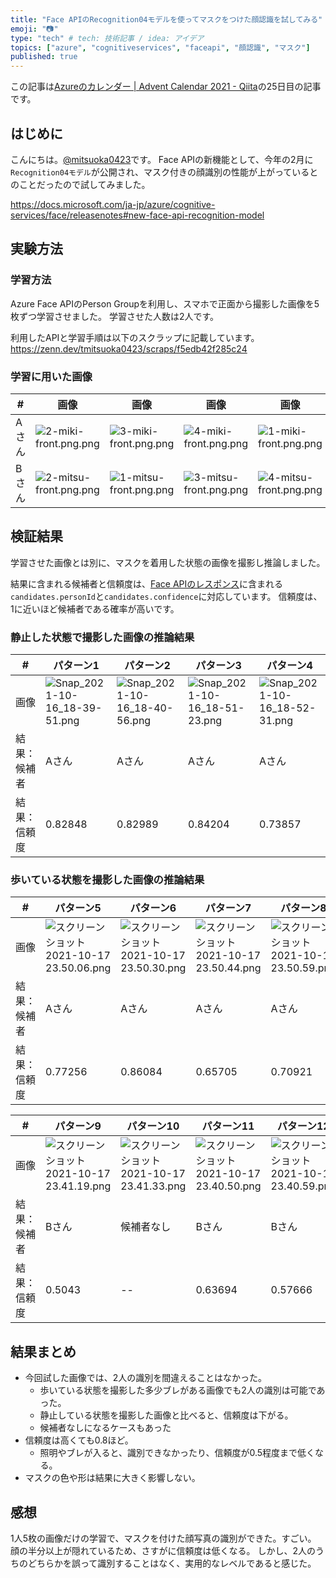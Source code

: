 ```yaml
---
title: "Face APIのRecognition04モデルを使ってマスクをつけた顔認識を試してみる"
emoji: "📷"
type: "tech" # tech: 技術記事 / idea: アイデア
topics: ["azure", "cognitiveservices", "faceapi", "顔認識", "マスク"]
published: true
---
```


この記事は[Azureのカレンダー | Advent Calendar 2021 - Qiita](https://qiita.com/advent-calendar/2021/azure)の25日目の記事です。

## はじめに

こんにちは。[@mitsuoka0423](https://twitter.com/mitsuoka0423)です。
Face APIの新機能として、今年の2月に`Recognition04モデル`が公開され、マスク付きの顔識別の性能が上がっているとのことだったので試してみました。

https://docs.microsoft.com/ja-jp/azure/cognitive-services/face/releasenotes#new-face-api-recognition-model

## 実験方法

### 学習方法

Azure Face APIのPerson Groupを利用し、スマホで正面から撮影した画像を5枚ずつ学習させました。
学習させた人数は2人です。

利用したAPIと学習手順は以下のスクラップに記載しています。
https://zenn.dev/tmitsuoka0423/scraps/f5edb42f285c24

### 学習に用いた画像

| # | 画像 | 画像 | 画像 | 画像 | 画像 |
| -- | -- | -- | -- | -- | -- |
| Aさん | ![2-miki-front.png.png](https://qiita-image-store.s3.ap-northeast-1.amazonaws.com/0/90087/93b28130-e8e2-981e-c342-2161f495a904.png) | ![3-miki-front.png.png](https://qiita-image-store.s3.ap-northeast-1.amazonaws.com/0/90087/1646cea0-45a3-0b07-de3f-17c3b3c823da.png) | ![4-miki-front.png.png](https://qiita-image-store.s3.ap-northeast-1.amazonaws.com/0/90087/f52e0fbd-a3f4-8f2d-7fbd-ec31e9ac1b1a.png) | ![1-miki-front.png.png](https://qiita-image-store.s3.ap-northeast-1.amazonaws.com/0/90087/5bfa1e29-5016-bb03-0ecf-56b9df6379d4.png) | ![5-miki-front.png.png](https://qiita-image-store.s3.ap-northeast-1.amazonaws.com/0/90087/0fbdfb66-d24f-7023-3025-461efdbe51bc.png) |
| Bさん | ![2-mitsu-front.png.png](https://qiita-image-store.s3.ap-northeast-1.amazonaws.com/0/90087/1a3f6a81-7bc2-460c-13c1-913bba66c319.png)| ![1-mitsu-front.png.png](https://qiita-image-store.s3.ap-northeast-1.amazonaws.com/0/90087/38b565dd-3370-1c54-adff-51eb214ae54f.png) | ![3-mitsu-front.png.png](https://qiita-image-store.s3.ap-northeast-1.amazonaws.com/0/90087/5c4f8c88-1436-f0e5-2bd0-12f6cd927e5f.png) | ![4-mitsu-front.png.png](https://qiita-image-store.s3.ap-northeast-1.amazonaws.com/0/90087/ccafffb3-764c-8d3b-7782-0f1acdcfed83.png) | ![5-mitsu-front.png.png](https://qiita-image-store.s3.ap-northeast-1.amazonaws.com/0/90087/6f693c71-dce3-570f-97e8-c90d6a1d61c3.png) |

## 検証結果

学習させた画像とは別に、マスクを着用した状態の画像を撮影し推論しました。

結果に含まれる候補者と信頼度は、[Face APIのレスポンス](https://westus.dev.cognitive.microsoft.com/docs/services/563879b61984550e40cbbe8d/operations/563879b61984550f30395239#:~:text=%22candidates%22%3A%20%5B%0A%20%20%20%20%20%20%20%20%20%20%20%20%7B%0A%20%20%20%20%20%20%20%20%20%20%20%20%20%20%20%20%22personId%22%3A%20%2225985303%2Dc537%2D4467%2Db41d%2Dbdb45cd95ca1%22%2C%0A%20%20%20%20%20%20%20%20%20%20%20%20%20%20%20%20%22confidence%22%3A%200.92%0A%20%20%20%20%20%20%20%20%20%20%20%20%7D)に含まれる`candidates.personId`と`candidates.confidence`に対応しています。
信頼度は、1に近いほど候補者である確率が高いです。

### 静止した状態で撮影した画像の推論結果

| # | パターン1 | パターン2 | パターン3 | パターン4 |
| -- | -- | -- | -- | -- |
| 画像 | ![Snap_2021-10-16_18-39-51.png](https://qiita-image-store.s3.ap-northeast-1.amazonaws.com/0/90087/2f2176cd-db43-e0a9-59f6-33ed32e7ba85.png) | ![Snap_2021-10-16_18-40-56.png](https://qiita-image-store.s3.ap-northeast-1.amazonaws.com/0/90087/5dbfbd75-2a42-d5f6-fb8e-33512df6f556.png) | ![Snap_2021-10-16_18-51-23.png](https://qiita-image-store.s3.ap-northeast-1.amazonaws.com/0/90087/0e47087c-00f5-f049-9656-0dcccbf248bb.png) | ![Snap_2021-10-16_18-52-31.png](https://qiita-image-store.s3.ap-northeast-1.amazonaws.com/0/90087/ee5fc1cf-a8a2-16eb-7777-ac62f2cfb17a.png) |
| 結果：候補者 | Aさん | Aさん | Aさん | Aさん |
| 結果：信頼度 | 0.82848 | 0.82989 | 0.84204 | 0.73857 |

### 歩いている状態を撮影した画像の推論結果

| # | パターン5 | パターン6 | パターン7 | パターン8 |
| -- | -- | -- | -- | -- |
| 画像 | ![スクリーンショット 2021-10-17 23.50.06.png](https://qiita-image-store.s3.ap-northeast-1.amazonaws.com/0/90087/0a008fbb-5f52-0c5e-6d92-b1de3ffe8a56.png) | ![スクリーンショット 2021-10-17 23.50.30.png](https://qiita-image-store.s3.ap-northeast-1.amazonaws.com/0/90087/dc13a746-3ecc-181b-6cb2-32a2581e2a6b.png) | ![スクリーンショット 2021-10-17 23.50.44.png](https://qiita-image-store.s3.ap-northeast-1.amazonaws.com/0/90087/6d118a31-0648-391e-7912-9875a96e791e.png) | ![スクリーンショット 2021-10-17 23.50.59.png](https://qiita-image-store.s3.ap-northeast-1.amazonaws.com/0/90087/b49bc2a2-a4e6-0c28-9178-f6f2c4280c63.png) |
| 結果：候補者 | Aさん | Aさん | Aさん | Aさん |
| 結果：信頼度 | 0.77256 | 0.86084 | 0.65705 | 0.70921 |


| # | パターン9 | パターン10 | パターン11 | パターン12 |
| -- | -- | -- | -- | -- |
| 画像 | ![スクリーンショット 2021-10-17 23.41.19.png](https://qiita-image-store.s3.ap-northeast-1.amazonaws.com/0/90087/034508c5-518a-0cbc-1753-99db8753757c.png) | ![スクリーンショット 2021-10-17 23.41.33.png](https://qiita-image-store.s3.ap-northeast-1.amazonaws.com/0/90087/65bc32db-1cb9-2081-ff5c-27b8bd4451ac.png) | ![スクリーンショット 2021-10-17 23.40.50.png](https://qiita-image-store.s3.ap-northeast-1.amazonaws.com/0/90087/838629ee-9520-720c-f79e-dec787020cf8.png) | ![スクリーンショット 2021-10-17 23.40.59.png](https://qiita-image-store.s3.ap-northeast-1.amazonaws.com/0/90087/a9d0ce7c-3f23-7a2d-9648-b7d6f5abe9fe.png) |
| 結果：候補者 | Bさん | 候補者なし | Bさん | Bさん |
| 結果：信頼度 | 0.5043 | -- | 0.63694 | 0.57666 |

## 結果まとめ

- 今回試した画像では、2人の識別を間違えることはなかった。
  - 歩いている状態を撮影した多少ブレがある画像でも2人の識別は可能であった。
  - 静止している状態を撮影した画像と比べると、信頼度は下がる。
  - 候補者なしになるケースもあった
- 信頼度は高くても0.8ほど。
  - 照明やブレが入ると、識別できなかったり、信頼度が0.5程度まで低くなる。
- マスクの色や形は結果に大きく影響しない。

## 感想

1人5枚の画像だけの学習で、マスクを付けた顔写真の識別ができた。すごい。
顔の半分以上が隠れているため、さすがに信頼度は低くなる。
しかし、2人のうちのどちらかを誤って識別することはなく、実用的なレベルであると感じた。
